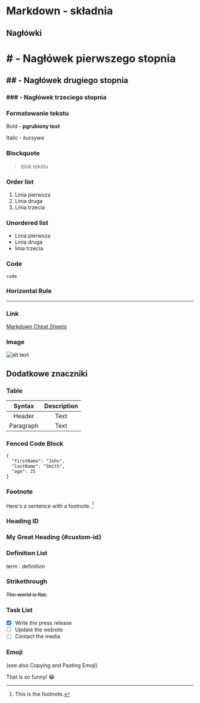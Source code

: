 # Markdown  - składnia

## Nagłówki

# # - Nagłówek pierwszego stopnia
## ## - Nagłówek drugiego stopnia
### ### - Nagłówek trzeciego stopnia

### Formatowanie tekstu

Bold - **pgrubiony text**

Italic - *kursywa*

### Blockquote

> blok tekstu

### Order list

1. Linia pierwsza
2. Linia druga
3. Linia trzecia

### Unordered list

- Linia pierwsza
- Linia druga
- linia trzecia

### Code

`code`

### Horizontal Rule

---

### Link

[def]: https://www.markdownguide.org/cheat-sheet/

[Markdown Cheat Sheets][def]

### Image

![alt text](image.jpg)

## Dodatkowe znaczniki

### Table

| Syntax | Description |
| :----: | :---------: |
| Header | Text        |
| Paragraph | Text     |

### Fenced Code Block

```
{
  "firstName": "John",
  "lastName": "Smith",
  "age": 25
}
```

### Footnote

Here's a sentence with a footnote. [^1]

[^1]: This is the footnote.

### Heading ID

### My Great Heading {#custom-id}

### Definition List

term
: definition

### Strikethrough

~~The world is flat.~~

### Task List

- [x] Write the press release
- [ ] Update the website
- [ ] Contact the media

### Emoji
(see also Copying and Pasting Emoji)

That is so funny! :joy: